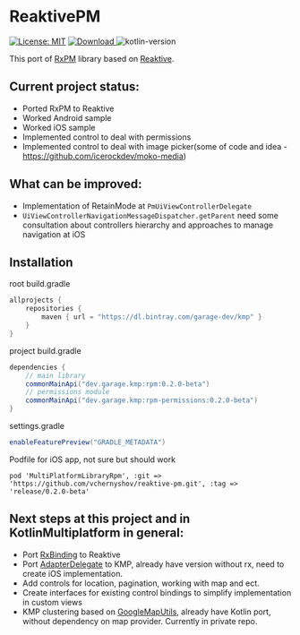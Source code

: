 # ReaktivePM
[![License: MIT](https://img.shields.io/badge/License-MIT-yellow.svg)](https://opensource.org/licenses/MIT) [ ![Download](https://api.bintray.com/packages/garage-dev/kmp/reaktive-pm/images/download.svg) ](https://bintray.com/garage-dev/kmp/reaktive-pm/_latestVersion) ![kotlin-version](https://img.shields.io/badge/kotlin-1.3.71-orange)

This port of [RxPM](https://github.com/dmdevgo/RxPM) library based on [Reaktive](https://github.com/badoo/Reaktive).

## Current project status:
- Ported RxPM to Reaktive
- Worked Android sample
- Worked iOS sample
- Implemented control to deal with permissions
- Implemented control to deal with image picker(some of code and idea - https://github.com/icerockdev/moko-media)

## What can be improved:
- Implementation of RetainMode at ```PmUiViewControllerDelegate```
- ```UiViewControllerNavigationMessageDispatcher.getParent``` need some consultation about controllers hierarchy and approaches to manage navigation at iOS

## Installation
root build.gradle
```groovy
allprojects {
    repositories {
        maven { url = "https://dl.bintray.com/garage-dev/kmp" }
    }
}
```

project build.gradle
```groovy
dependencies {
    // main library
    commonMainApi("dev.garage.kmp:rpm:0.2.0-beta")
    // permissions module
    commonMainApi("dev.garage.kmp:rpm-permissions:0.2.0-beta")
}
```

settings.gradle
```groovy
enableFeaturePreview("GRADLE_METADATA")
```

Podfile for iOS app, not sure but should work
```
pod 'MultiPlatformLibraryRpm', :git => 'https://github.com/vchernyshov/reaktive-pm.git', :tag => 'release/0.2.0-beta'
```

## Next steps at this project and in KotlinMultiplatform in general:
- Port [RxBinding](https://github.com/JakeWharton/RxBinding) to Reaktive
- Port [AdapterDelegate](https://github.com/nullgr/app-core/tree/master/core-adapter) to KMP, already have version without rx, need to create iOS implementation.
- Add controls for location, pagination, working with map and ect.
- Create interfaces for existing control bindings to simplify implementation in custom views
- KMP clustering based on [GoogleMapUtils](https://github.com/googlemaps/android-maps-utils), already have Kotlin port, without dependency on map provider. Currently in private repo.
